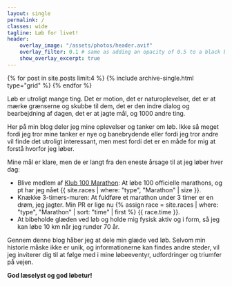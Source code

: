 ```yaml
---
layout: single
permalink: /
classes: wide
tagline: Løb for livet!
header:
    overlay_image: "/assets/photos/header.avif"
    overlay_filter: 0.1 # same as adding an opacity of 0.5 to a black background
    show_overlay_excerpt: true
---
```

{% for post in site.posts limit:4 %}
  {% include archive-single.html type="grid" %}
{% endfor %}

<section class="page__content cf" markdown="1">
Løb er utroligt mange ting. Det er motion, det er naturoplevelser, det er at mærke grænserne og skubbe til dem, det er den indre dialog og bearbejdning af dagen, det er at jagte mål, og 1000 andre ting.

Her på min blog deler jeg mine oplevelser og tanker om løb. Ikke så meget fordi jeg tror mine tanker er nye og banebrydende eller fordi jeg tror andre vil finde det utroligt interessant, men mest fordi det er en måde for mig at forstå hvorfor jeg løber.

Mine mål er klare, men de er langt fra den eneste årsage til at jeg løber hver dag:
- Blive medlem af <a href="https://klub100marathon.dk">Klub 100 Marathon</a>: At løbe 100 officielle marathons, og pt har jeg nået {{ site.races | where: "type", "Marathon" | size }}.
- Knække 3-timers-muren: At fuldføre et marathon under 3 timer er en drøm, jeg jagter. Min PR er lige nu {% assign race = site.races | where: "type", "Marathon" | sort: "time" | first %} {{ race.time }}.
- At bibeholde glæden ved løb og holde mig fysisk aktiv og i form, så jeg kan løbe 10 km når jeg runder 70 år.

Gennem denne blog håber jeg at dele min glæde ved løb. Selvom min historie måske ikke er unik, og informationerne kan findes andre steder, vil jeg inviterer dig til at følge med i mine løbeeventyr, udfordringer og triumfer på vejen.

**God læselyst og god løbetur!**
</section>